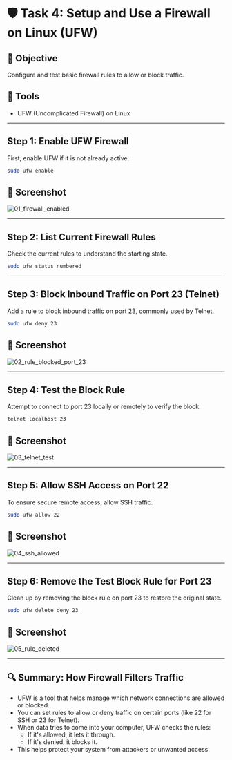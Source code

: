 # 🛡️ Task 4: Setup and Use a Firewall on Linux (UFW)

## 🎯 Objective
Configure and test basic firewall rules to allow or block traffic.

## 🧰 Tools
- UFW (Uncomplicated Firewall) on Linux

---

## Step 1: Enable UFW Firewall

First, enable UFW if it is not already active.

```bash
sudo ufw enable
```
## 📸 Screenshot
![01_firewall_enabled](https://github.com/user-attachments/assets/de286b1d-8463-4fe9-9e1a-62fae2d839b6)

---
## Step 2: List Current Firewall Rules

Check the current rules to understand the starting state.

```bash
sudo ufw status numbered
```

---
## Step 3: Block Inbound Traffic on Port 23 (Telnet)

Add a rule to block inbound traffic on port 23, commonly used by Telnet.

```bash
sudo ufw deny 23
```
## 📸 Screenshot
![02_rule_blocked_port_23](https://github.com/user-attachments/assets/cb119abc-6491-4a2d-9482-b45a93a0dabe)

---
## Step 4: Test the Block Rule

Attempt to connect to port 23 locally or remotely to verify the block.

```bash
telnet localhost 23
```
## 📸 Screenshot
![03_telnet_test](https://github.com/user-attachments/assets/4b161eb0-785d-4346-a2f1-90af1fbbec2f)

---
## Step 5: Allow SSH Access on Port 22

To ensure secure remote access, allow SSH traffic.

```bash
sudo ufw allow 22
```
## 📸 Screenshot
![04_ssh_allowed](https://github.com/user-attachments/assets/b88f158c-03da-44cd-9904-b747dbf8f607)

---
## Step 6: Remove the Test Block Rule for Port 23

Clean up by removing the block rule on port 23 to restore the original state.

```bash
sudo ufw delete deny 23
```
## 📸 Screenshot
![05_rule_deleted](https://github.com/user-attachments/assets/23e0ac59-9644-4081-8347-9f9805ac5062)

---
## 🔍 Summary: How Firewall Filters Traffic
- UFW is a tool that helps manage which network connections are allowed or blocked.
- You can set rules to allow or deny traffic on certain ports (like 22 for SSH or 23 for Telnet).
- When data tries to come into your computer, UFW checks the rules:
   - If it's allowed, it lets it through.
   - If it's denied, it blocks it.
- This helps protect your system from attackers or unwanted access.







